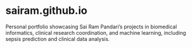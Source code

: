 # sairam.github.io
Personal portfolio showcasing Sai Ram Pandari’s projects in biomedical informatics, clinical research coordination, and machine learning, including sepsis prediction and clinical data analysis.
